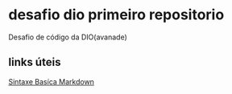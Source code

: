 # desafio dio primeiro repositorio
Desafio de código da DIO(avanade)


## links úteis
[Sintaxe Basíca Markdown](https://markdown.net.br/sintaxe-basica/)
